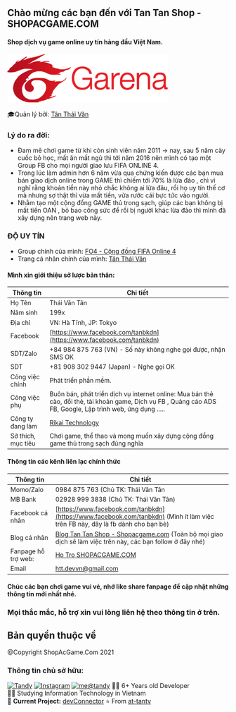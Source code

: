 ## Chào mừng các bạn đến với Tan Tan Shop - SHOPACGAME.COM
#### Shop dịch vụ game online uy tín hàng đầu Việt Nam.

![N|Solid](./images/ic_garena.jpg)

🎓Quản lý bởi: [Tân Thái Văn ](https://facebook.com/tanbkdn)

### Lý do ra đời:
- Đam mê chơi game từ khi còn sinh viên năm 2011 -> nay, sau 5 năm cày cuốc bỏ học, mất ăn mất ngủ thì tới năm 2016 nên mình có tạo một Group FB cho mọi người giao lưu FIFA ONLINE 4.
- Trong lúc làm admin hơn 6 năm vừa qua chứng kiến được các bạn mua bán giao dịch online trong GAME thì chiếm tới 70% là lừa đảo , chì vì nghĩ rằng khoản tiền này nhỏ chắc không ai lừa đâu, rồi họ uy tín thế cơ mà nhưng sợ thật thì vừa mất tiền, vừa rước cái bực tức vào người.
- Nhằm tạo một cộng đồng GAME thủ trong sạch, giúp các bạn không bị mất tiền OAN , bỏ bao công sức để rồi bị người khác lừa đảo thì mình đã xây dựng nên trang web này.

### ĐỘ UY TÍN
- Group chính của mình: [FO4 - Cộng đồng FIFA Online 4 ](https://www.facebook.com/groups/fol4vn)
- Trang cá nhân chính của mình: [Tân Thái Văn](https://www.facebook.com/tanbkdn)

#### Mình xin giới thiệu sở lược bản thân:
| Thông tin | Chi tiết |
| ------ | ------ |
| Họ Tên | Thái Văn Tân |
| Năm sinh | 199x|
| Địa chỉ | VN: Hà Tĩnh,    JP: Tokyo|
| Facebook | [https://www.facebook.com/tanbkdn](https://www.facebook.com/tanbkdn)|
| SDT/Zalo | +84 984 875 763 (VN) - Số này không nghe gọi được, nhận SMS OK|
| SDT | +81 908 302 9447 (Japan) - Nghe gọi OK|
| Công việc chính| Phát triển phần mềm.|
| Công việc phụ| Buôn bán, phát triển dịch vụ internet online:  Mua bán thẻ cào, đổi thẻ, tài khoản game,  Dịch vụ FB , Quảng cáo ADS FB, Google, Lập trình web, ứng dụng .....|
| Công ty đang làm |  [Rikai Technology](https://www.facebook.com/rikai.technology)|
| Sở thích, mục tiêu| Chơi game, thể thao và mong muốn xây dựng cộng đồng game thủ trong sạch đúng nghĩa|

#### Thông tin các kênh liên lạc chính thức
| Thông tin | Chi tiết |
| ------ | ------ |
| Momo/Zalo | 0984 875 763 (Chủ TK: Thái Văn Tân |
| MB Bank | 02928 999 3838 (Chủ TK: Thái Văn Tân)|
| Facebook cá nhân| [https://www.facebook.com/tanbkdn](https://www.facebook.com/tanbkdn) (Mình ít làm việc trên FB này, đây là fb dành cho bạn bè)|
| Blog cá nhân| [Blog Tan Tan Shop - Shopacgame.com](https://www.facebook.com/Tan-Tan-Shop-ShopacgameCom-107527701687477/) (Toàn bộ mọi giao dịch sẽ làm việc trên này, các bạn follow ở đây nhé)|
| Fanpage hỗ trợ web: | [Ho Tro SHOPACGAME.COM](https://www.facebook.com/hotro.shopacgame) |
| Email | htt.devvn@gmail.com |

#### Chúc các bạn chơi game vui vẻ, nhớ like share fanpage để cập nhật những thông tin mới nhất nhé.
### Mọi thắc mắc, hỗ trợ xin vui lòng liên hệ theo thông tin ở trên.
## Bản quyền thuộc về
@Copyright ShopAcGame.Com 2021


### Thông tin chủ sở hữu:

[![Tandy](https://github-readme-stats.vercel.app/api?username=at-tantv&show_icons=true)](https://github.com/at-tantv/)
[![Instagram](https://img.shields.io/static/v1?label=Instagram&message=%20&color=orange&logo=Instagram&style=flat-square&logoColor=white)](https://www.instagram.com/tanbkdn/)
[![me@tandy](https://img.shields.io/static/v1?label=me@tandy&message=%20&color=red&logo=gmail&style=flat-square&logoColor=white)](mailto:htt.devvn@gmail.com)
👨‍💻 6+ Years old Developer  
👨‍🎓 Studying Information Technology in Vietnam  
🚧 **Current Project:** [devConnector](https://github.com/at-tantv)
⭐️ From [at-tantv](https://github.com/at-tantv)
